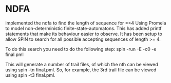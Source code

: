 # NDFA
implemented the ndfa to find the length of sequence for =&lt;4
Using Promela to model non-deterministic finite-state-automatons. This has added printf statements that make its behaviour easier to observe. It has been setup to allow SPIN to search for all possible accepting sequences of length >= 4.

To do this search you need to do the following step:  spin -run -E -c0 -e final.pml

This will generate a number of trail files, of which the nth can be viewed using spin -tn final.pml. So, for example, the 3rd trail file can be viewed using spin -t3 final.pml.
